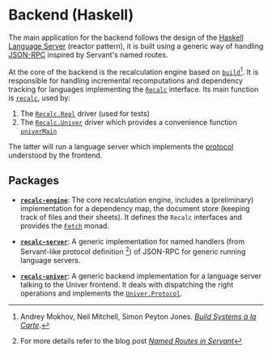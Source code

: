 # Backend (Haskell)

The main application for the backend follows the design of the
[Haskell Language Server][hls] (reactor pattern), it is built using a generic
way of handling [JSON-RPC][json-rpc] inspired by Servant's named routes.

At the core of the backend is the recalculation engine based on
[`build`][build][^1]. It is responsible for handling incremental recomputations
and dependency tracking for languages implementing the [`Recalc`][recalc-class]
interface. Its main function is [`recalc`][recalc-fun], used by:

1. The [`Recalc.Repl`][recalc-repl] driver (used for tests)
2. The [`Recalc.Univer`][recalc-univer] driver which provides a convenience
   function [`univerMain`][univer-main]

The latter will run a language server which implements the
[protocol][recalc-protocol] understood by the frontend.

## Packages

- **[`recalc-engine`](./haddock/recalc-engine/index.html)**:
  The core recalculation engine, includes a (preliminary) implementation for a
  dependency map, the document store (keeping track of files and their sheets).
  It defines the `Recalc` interfaces and provides the [`Fetch`][recalc-fetch]
  monad.

- **[`recalc-server`](./haddock/recalc-server/index.html)**:
  A generic implementation for named handlers (from Servant-like protocol
  definition [^2]) of JSON-RPC for generic running language servers.

- **[`recalc-univer`](./haddock/recalc-server/index.html)**:
  A generic backend implementation for a language server talking to the Univer
  frontend. It deals with dispatching the right operations and implements the
  [`Univer.Protocol`][recalc-protocol].

<!-- Footnotes & References -->
  [^1]: Andrey Mokhov, Neil Mitchell, Simon Peyton Jones. [*Build Systems à la Carte*](https://dl.acm.org/doi/10.1145/3236774).

  [^2]: For more details refer to the blog post
        [*Named Routes in Servant*](https://www.tweag.io/blog/2022-02-24-named-routes)

  [hls]: https://github.com/haskell/haskell-language-server/blob/master/ghcide/src/Development/IDE/LSP/Server.hs
  [json-rpc]: https://www.jsonrpc.org/specification
  [build]: https://github.com/snowleopard/build
  [recalc-class]: ./haddock/recalc-engine/Recalc-Engine.html#t:Recalc
  [recalc-fun]: ./haddock/recalc-engine/Recalc-Engine.html#v:recalc
  [recalc-repl]: ./haddock/recalc-engine/Recalc-Repl.html
  [recalc-fetch]: ./haddock/recalc-engine/Recalc-Engine.html#t:Fetch
  [recalc-protocol]: ./haddock/recalc-univer/Recalc-Univer-Protocol.html#v:SpreadsheetProtocol
  [recalc-univer]: ./haddock/recalc-univer/Recalc-Univer.html
  [univer-main]: ./haddock/recalc-univer/Recalc-Univer.html#v:univerMain
